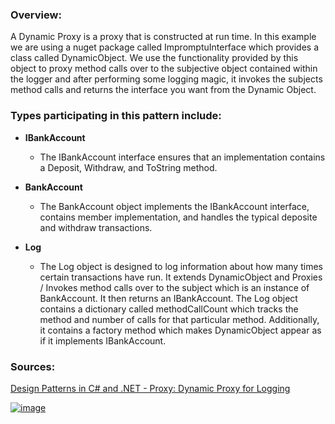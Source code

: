 ### Overview:

A Dynamic Proxy is a proxy that is constructed at run time. In this example we are using a nuget package called ImpromptuInterface which provides a class called DynamicObject. We use the functionality provided by this object to proxy method calls over to the subjective object contained within the logger and after performing some logging magic, it invokes the subjects method calls and returns the interface you want from the Dynamic Object.
### Types participating in this pattern include:

- **IBankAccount**
	* The IBankAccount interface ensures that an implementation contains a Deposit, Withdraw, and ToString method.

- **BankAccount**
	- The BankAccount object implements the IBankAccount interface, contains member implementation, and handles the typical deposite and withdraw transactions.
	
- **Log**
	- The Log object is designed to log information about how many times certain transactions have run. It extends DynamicObject and Proxies / Invokes method calls over to the subject which is an instance of BankAccount. It then returns an IBankAccount. The Log object contains a dictionary called methodCallCount which tracks the method and number of calls for that particular method. Additionally, it contains a factory method which makes DynamicObject appear as if it implements IBankAccount.
### Sources:
[Design Patterns in C# and .NET - Proxy: Dynamic Proxy for Logging](https://www.udemy.com/course/design-patterns-csharp-dotnet/)

[![image](https://github.com/nicholasrwx/GangOfFourPatterns/blob/main/Imgs/back-arrow_1f519.png)](https://github.com/nicholasrwx/GangOfFourPatterns/tree/main)